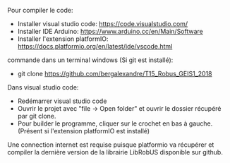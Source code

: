 Pour compiler le code:
- Installer visual studio code: https://code.visualstudio.com/
- Installer IDE Arduino: https://www.arduino.cc/en/Main/Software
- Installer l'extension platformIO: https://docs.platformio.org/en/latest/ide/vscode.html

commande dans un terminal windows (Si git est installé):
- git clone https://github.com/bergalexandre/T15_Robus_GEIS1_2018

Dans visual studio code:
- Redémarrer visual studio code
- Ouvrir le projet avec "file -> Open folder" et ouvrir le dossier récupéré par git clone.
- Pour builder le programme, cliquer sur le crochet en bas à gauche.  (Présent si l'extension platformIO est installé)


Une connection internet est requise puisque platformio va récupérer et compiler la dernière version de la librairie LibRobUS disponible sur github.
